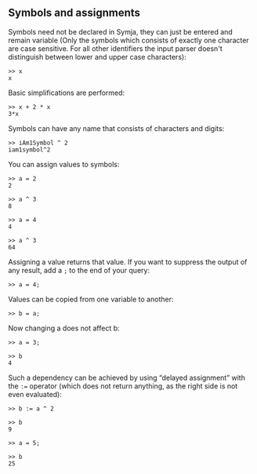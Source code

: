 ## Symbols and assignments

Symbols need not be declared in Symja, they can just be entered and remain variable
(Only the symbols which consists of exactly one character are case sensitive. 
For all other identifiers the input parser doesn't distinguish between lower and upper case characters):

```
>> x
x
```

Basic simplifications are performed:

```
>> x + 2 * x
3*x
```

Symbols can have any name that consists of characters and digits:

```
>> iAm1Symbol ^ 2
iam1symbol^2
```

You can assign values to symbols:

```
>> a = 2
2

>> a ^ 3
8

>> a = 4
4

>> a ^ 3
64
```

Assigning a value returns that value. If you want to suppress the output of any result, add a `;` to the end of your query:

```
>> a = 4;
```

Values can be copied from one variable to another:

```
>> b = a;
```

Now changing a does not affect b:

```
>> a = 3;

>> b
4
```

Such a dependency can be achieved by using “delayed assignment” with the `:=` operator 
(which does not return anything, as the right side is not even evaluated):

```
>> b := a ^ 2

>> b
9

>> a = 5;

>> b
25
```